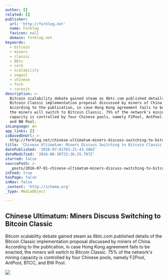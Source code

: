 ```yaml
---
author: []
related: []
publisher:
  url: 'http://forklog.net'
  name: Forklog
  favicon: null
  domain: forklog.net
keywords:
  - bitcoin
  - miners
  - classic
  - 8btc
  - core
  - scalability
  - segwit
  - chinese
  - fork
  - corexit
description: >-
  Bitcoin scalability debate gained steam as 8btc.com published details of the
  Bitcoin Classic implementation proposal discussed by miners of China.
  According to the publication, in case Hong Kong agreement fails to be enacted,
  the miners will switch to Bitcoin Classic. 75% of the network's mining
  capacity is controlled by four Chinese pools, namely F2Pool, AntPool, BTCC,
  and BW Pool.
inLanguage: en
app_links: []
isBasedOnUrl: >-
  http://forklog.net/chinese-ultimatum-miners-discuss-switching-to-bitcoin-classic/
title: 'Chinese Ultimatum: Miners Discuss Switching to Bitcoin Classic'
datePublished: '2016-07-01T01:21:43.206Z'
dateModified: '2016-06-30T23:36:25.787Z'
starred: false
sourcePath: >-
  _posts/2016-07-01-chinese-ultimatum-miners-discuss-switching-to-bitcoin-class.md
inFeed: true
hasPage: false
inNav: false
_context: 'http://schema.org'
_type: MediaObject

---
```

<article style=""><h1>Chinese Ultimatum: Miners Discuss Switching to Bitcoin Classic</h1><p>Bitcoin scalability debate gained steam as 8btc.com published details of the Bitcoin Classic implementation proposal discussed by miners of China. According to the publication, in case Hong Kong agreement fails to be enacted, the miners will switch to Bitcoin Classic. 75% of the network's mining capacity is controlled by four Chinese pools, namely F2Pool, AntPool, BTCC, and BW Pool.</p><img src="http://forklog.net/wp-content/uploads/2016/07/bitcointechnologies.png" /></article>